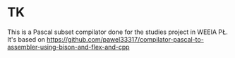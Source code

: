 # TK
This is a Pascal subset compilator done for the studies project in WEEIA PŁ. It's based on https://github.com/pawel33317/compilator-pascal-to-assembler-using-bison-and-flex-and-cpp
